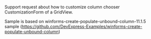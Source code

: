 Support request about how to customize column chooser CustomizationForm of a GridView.

Sample is based on winforms-create-populate-unbound-column-11.1.5 sample (https://github.com/DevExpress-Examples/winforms-create-populate-unbound-column)
